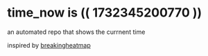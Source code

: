 # time_now is (( 1732345200770 ))

an automated repo that shows the currnent time

inspired by [breakingheatmap](https://github.com/breakingheatmap/breakingheatmap)